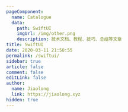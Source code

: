 ```yaml
---
pageComponent: 
  name: Catalogue
  data: 
    path: SwiftUI
    imgUrl: /img/other.png
    description: 技术文档、教程、技巧、总结等文章
title: SwiftUI
date: 2020-03-11 21:50:55
permalink: /swiftui/
sidebar: true
article: false
comment: false
editLink: false
author: 
  name: Jiaolong
  link: https://jiaolong.xyz
hidden: true
---
```

